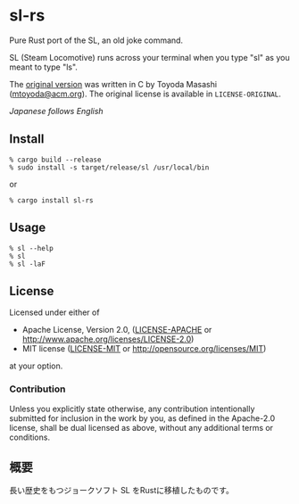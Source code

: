 # sl-rs

Pure Rust port of the SL, an old joke command.

SL (Steam Locomotive) runs across your terminal when you type "sl" as you meant to type "ls".

The [original version](https://github.com/mtoyoda/sl) was written in C by Toyoda Masashi (mtoyoda@acm.org).
The original license is available in `LICENSE-ORIGINAL`.

*Japanese follows English*

## Install

```shell
% cargo build --release
% sudo install -s target/release/sl /usr/local/bin
```

or 

```shell
% cargo install sl-rs
```

## Usage

```shell
% sl --help
% sl
% sl -laF
```

## License

Licensed under either of

 * Apache License, Version 2.0, ([LICENSE-APACHE](LICENSE-APACHE) or http://www.apache.org/licenses/LICENSE-2.0)
 * MIT license ([LICENSE-MIT](LICENSE-MIT) or http://opensource.org/licenses/MIT)

at your option.

### Contribution

Unless you explicitly state otherwise, any contribution intentionally submitted
for inclusion in the work by you, as defined in the Apache-2.0 license, shall be dual licensed as above, without any
additional terms or conditions.


## 概要
長い歴史をもつジョークソフト SL をRustに移植したものです。

